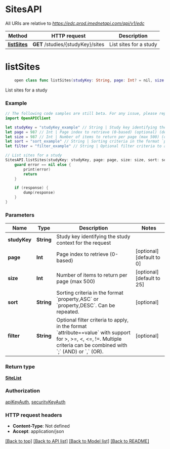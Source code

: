 # SitesAPI

All URIs are relative to *https://edc.prod.imednetapi.com/api/v1/edc*

Method | HTTP request | Description
------------- | ------------- | -------------
[**listSites**](SitesAPI.md#listsites) | **GET** /studies/{studyKey}/sites | List sites for a study


# **listSites**
```swift
    open class func listSites(studyKey: String, page: Int? = nil, size: Int? = nil, sort: String? = nil, filter: String? = nil, completion: @escaping (_ data: SiteList?, _ error: Error?) -> Void)
```

List sites for a study

### Example
```swift
// The following code samples are still beta. For any issue, please report via http://github.com/OpenAPITools/openapi-generator/issues/new
import OpenAPIClient

let studyKey = "studyKey_example" // String | Study key identifying the study context for the request
let page = 987 // Int | Page index to retrieve (0-based) (optional) (default to 0)
let size = 987 // Int | Number of items to return per page (max 500) (optional) (default to 25)
let sort = "sort_example" // String | Sorting criteria in the format `property,ASC` or `property,DESC`. Can be repeated. (optional)
let filter = "filter_example" // String | Optional filter criteria to apply, in the format `attribute==value` with support for >, >=, <, <=, !=. Multiple criteria can be combined with `;` (AND) or `,` (OR). (optional)

// List sites for a study
SitesAPI.listSites(studyKey: studyKey, page: page, size: size, sort: sort, filter: filter) { (response, error) in
    guard error == nil else {
        print(error)
        return
    }

    if (response) {
        dump(response)
    }
}
```

### Parameters

Name | Type | Description  | Notes
------------- | ------------- | ------------- | -------------
 **studyKey** | **String** | Study key identifying the study context for the request | 
 **page** | **Int** | Page index to retrieve (0-based) | [optional] [default to 0]
 **size** | **Int** | Number of items to return per page (max 500) | [optional] [default to 25]
 **sort** | **String** | Sorting criteria in the format &#x60;property,ASC&#x60; or &#x60;property,DESC&#x60;. Can be repeated. | [optional] 
 **filter** | **String** | Optional filter criteria to apply, in the format &#x60;attribute&#x3D;&#x3D;value&#x60; with support for &gt;, &gt;&#x3D;, &lt;, &lt;&#x3D;, !&#x3D;. Multiple criteria can be combined with &#x60;;&#x60; (AND) or &#x60;,&#x60; (OR). | [optional] 

### Return type

[**SiteList**](SiteList.md)

### Authorization

[apiKeyAuth](../README.md#apiKeyAuth), [securityKeyAuth](../README.md#securityKeyAuth)

### HTTP request headers

 - **Content-Type**: Not defined
 - **Accept**: application/json

[[Back to top]](#) [[Back to API list]](../README.md#documentation-for-api-endpoints) [[Back to Model list]](../README.md#documentation-for-models) [[Back to README]](../README.md)

